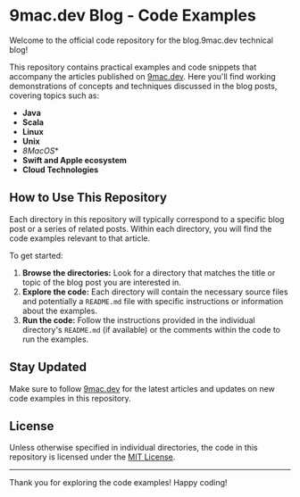 # 9mac.dev Blog - Code Examples

Welcome to the official code repository for the blog.9mac.dev technical blog!

This repository contains practical examples and code snippets that accompany the articles published on [9mac.dev](https://blog.9mac.dev). Here you'll find working demonstrations of concepts and techniques discussed in the blog posts, covering topics such as:

* **Java**
* **Scala**
* **Linux**
* **Unix**
* *8MacOS**
* **Swift and Apple ecosystem**
* **Cloud Technologies**

## How to Use This Repository

Each directory in this repository will typically correspond to a specific blog post or a series of related posts. Within each directory, you will find the code examples relevant to that article.

To get started:

1.  **Browse the directories:** Look for a directory that matches the title or topic of the blog post you are interested in.
2.  **Explore the code:** Each directory will contain the necessary source files and potentially a `README.md` file with specific instructions or information about the examples.
3.  **Run the code:** Follow the instructions provided in the individual directory's `README.md` (if available) or the comments within the code to run the examples.

## Stay Updated

Make sure to follow [9mac.dev](https://blog.9mac.dev) for the latest articles and updates on new code examples in this repository.

## License

Unless otherwise specified in individual directories, the code in this repository is licensed under the [MIT License](LICENSE).

---

Thank you for exploring the code examples! Happy coding!
